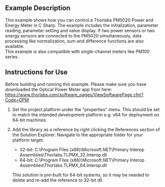 ## Example Description
This example shows how you can control a Thorlabs PM5020 Power and Energy Meter in C Sharp. The example includes the initialization, parameter reading, parameter setting and value display. 
If two power sensors or two energy sensors are connected to the PM5020 simultaneously, data processing like normalization, sum and difference functions are also available.  
This example is also compatible with single-channel meters like PM100 series.

## Instructions for Use

Before building and running this example. Please make sure you have downloaded the Optical Power Meter app from here: https://www.thorlabs.com/software_pages/ViewSoftwarePage.cfm?Code=OPM

1) Set the project platform under the "properties" menu. This should be set to match the intended development platform e.g. x64 for deployment on 64-bit machines. 

2) Add the library as a reference by right clicking the References section of the Solution Explorer. Navigate to the appropriate folder for your platform target: 
    * 32-bit: C:\Program Files (x86)\Microsoft.NET\Primary Interop Assemblies\Thorlabs.TLPMX_32.Interop.dll
    * 64-bit: C:\Program Files (x86)\Microsoft.NET\Primary Interop Assemblies\Thorlabs.TLPMX_64.Interop.dll
  
   This solution is pre-built for 64-bit systems, so it may be needed to delete and re-add the reference to 32-bit dll. 
